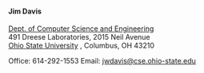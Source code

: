 <!--- This file is a partial that generates a partial of all the contact content --->

#### Jim Davis  

[Dept. of Computer Science and Engineering](https://cse.osu.edu/)
<br>
491 Dreese Laboratories, 2015 Neil Avenue
<br>
[Ohio State University](http://www.osu.edu/)
, Columbus, OH 43210


Office: 614-292-1553 
Email: jwdavis@cse.ohio-state.edu

